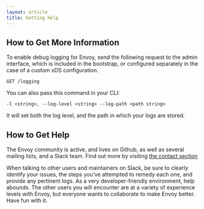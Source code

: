 ```yaml
---
layout: article
title: Getting Help
---
```


## How to Get More Information

To enable debug logging for Envoy, send the following request to
the admin interface, which is included in the bootstrap, or
configured separately in the case of a custom xDS configuration.

`GET /logging`

You can also pass this command in your CLI:

```terminal
-l <string>, --log-level <string> --log-path <path string>
```

It will set both the log level, and the path in which your logs
are stored.

## How to Get Help

The Envoy community is active, and lives on Github, as well as
several mailing lists, and a Slack team. Find out more by
visiting
[the contact section](https://github.com/envoyproxy/envoy#contact)

When talking to other users and maintainers on Slack, be sure to
clearly identify your issues, the steps you've attempted to
remedy each one, and provide any pertinent logs. As a very
developer-friendly environment, help abounds. The other users
you will encounter are at a variety of experience levels with
Envoy, but everyone wants to collaborate to make Envoy better.
Have fun with it.
